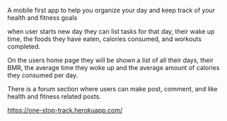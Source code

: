 A mobile first app to help you organize your day and keep track of your health and fitness goals


when user starts new day they can list tasks for that day, their wake up time, the foods they have eaten, calories consumed, and workouts completed.

On the users home page they will be shown a list of all their days, their BMR, the average time they woke up and the average amount of calories they consumed per day.

There is a forum section where users can make post, comment, and like health and fitness related posts.


https://one-stop-track.herokuapp.com/
